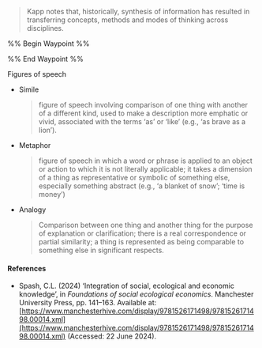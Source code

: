 > Kapp notes that, historically, synthesis of information has resulted in transferring concepts, methods and modes of thinking across disciplines.

%% Begin Waypoint %%


%% End Waypoint %%

Figures of speech
- Simile
	> figure of speech involving comparison of one thing with another of a different kind, used to make a description more emphatic or vivid, associated with the terms ‘as’ or ‘like’ (e.g., ‘as brave as a lion’).
- Metaphor
	> figure of speech in which a word or phrase is applied to an object or action to which it is not literally applicable; it takes a dimension of a thing as representative or symbolic of something else, especially something abstract (e.g., ‘a blanket of snow’; ‘time is money’)
- Analogy
	> Comparison between one thing and another thing for the purpose of explanation or clarification; there is a real correspondence or partial similarity; a thing is represented as being comparable to something else in significant respects.



#### References
- Spash, C.L. (2024) ‘Integration of social, ecological and economic knowledge’, in _Foundations of social ecological economics_. Manchester University Press, pp. 141–163. Available at: [https://www.manchesterhive.com/display/9781526171498/9781526171498.00014.xml](https://www.manchesterhive.com/display/9781526171498/9781526171498.00014.xml) (Accessed: 22 June 2024).